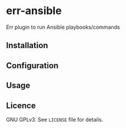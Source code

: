 err-ansible
============

Err plugin to run Ansible playbooks/commands

Installation
------------

Configuration
-------------

Usage
-----

Licence
-------

GNU GPLv3. See `LICENSE` file for details.
